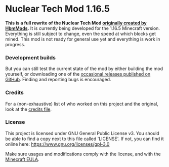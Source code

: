 # Nuclear Tech Mod 1.16.5
**This is a full rewrite of the Nuclear Tech Mod [originally created by HbmMods](https://github.com/HbmMods/Hbm-s-Nuclear-Tech-GIT).**
It is currently being developed for the 1.16.5 Minecraft version.
Everything is still subject to change, even the speed at which blocks get mined. This mod is not ready for general use yet and everything is work in progress.

### Development builds

But you can still test the current state of the mod by either building the mod yourself, or downloading one of the [occasional releases published on GitHub](https://github.com/MartinTheDragon/Nuclear-Tech-Mod-Remake/releases). Finding and reporting bugs is encouraged.

### Credits

For a (non-exhaustive) list of who worked on this project and the original, look at the [credits file](Credits.md "Credits.md").

### License

This project is licensed under GNU General Public License v3. You should be able to find a copy next to this file called 'LICENSE'.
If not, you can find it online here: <https://www.gnu.org/licenses/gpl-3.0>

Make sure usages and modifications comply with the license, and with the [Minecraft EULA](https://account.mojang.com/documents/minecraft_eula).
